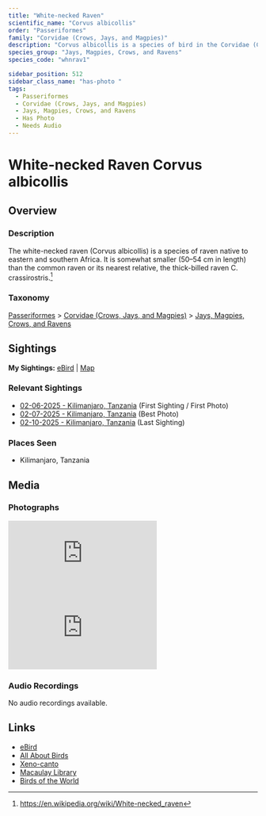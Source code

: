 ```yaml
---
title: "White-necked Raven"
scientific_name: "Corvus albicollis"
order: "Passeriformes"
family: "Corvidae (Crows, Jays, and Magpies)"
description: "Corvus albicollis is a species of bird in the Corvidae (Crows, Jays, and Magpies) family. It has been observed 3 times. It has been photographed."
species_group: "Jays, Magpies, Crows, and Ravens"
species_code: "whnrav1"

sidebar_position: 512
sidebar_class_name: "has-photo "
tags: 
  - Passeriformes
  - Corvidae (Crows, Jays, and Magpies)
  - Jays, Magpies, Crows, and Ravens
  - Has Photo
  - Needs Audio
---
```


# White-necked Raven <span className='sci_name'>Corvus albicollis</span>

## Overview

### Description
The white-necked raven (Corvus albicollis) is a species of raven native to eastern and southern Africa. It is somewhat smaller (50–54 cm in length) than the common raven or its nearest relative, the thick-billed raven C. crassirostris.[^1]

[^1]: https://en.wikipedia.org/wiki/White-necked_raven

### Taxonomy
[Passeriformes](/tags/passeriformes) > [Corvidae (Crows, Jays, and Magpies)](/tags/corvidae-crows-jays-and-magpies) > [Jays, Magpies, Crows, and Ravens](/tags/jays-magpies-crows-and-ravens)


## Sightings

**My Sightings:** [eBird](https://ebird.org/lifelist?r=world&time=life&spp=whnrav1) | [Map](/map?species_code=whnrav1)

### Relevant Sightings

* [02-06-2025 - Kilimanjaro, Tanzania](https://ebird.org/checklist/S216483273) (First Sighting / First Photo)
* [02-07-2025 - Kilimanjaro, Tanzania](https://ebird.org/checklist/S216479252) (Best Photo)
* [02-10-2025 - Kilimanjaro, Tanzania](https://ebird.org/checklist/S216379768) (Last Sighting)

### Places Seen

* Kilimanjaro, Tanzania



## Media
### Photographs
<iframe className="photo_iframe horizontal" src="https://macaulaylibrary.org/asset/631578224/embed" frameBorder="0" allowFullScreen></iframe>
<iframe className="photo_iframe vertical" src="https://macaulaylibrary.org/asset/631579642/embed" frameBorder="0" allowFullScreen></iframe>

### Audio Recordings
No audio recordings available.

## Links
* [eBird](https://ebird.org/species/whnrav1) 
* [All About Birds](https://www.allaboutbirds.org/guide/whnrav1) 
* [Xeno-canto](https://www.xeno-canto.org/species/corvus-albicollis) 
* [Macaulay Library](https://search.macaulaylibrary.org/catalog?taxonCode=whnrav1&sort=rating_rank_desc)
* [Birds of the World](https://birdsoftheworld.org/bow/species/whnrav1)

